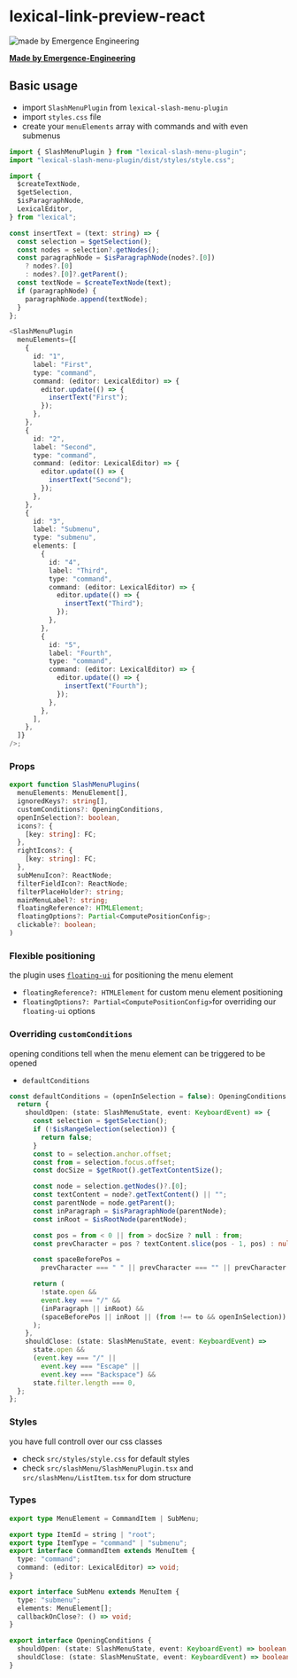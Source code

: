 # lexical-link-preview-react

![made by Emergence Engineering](https://emergence-engineering.com/ee-logo.svg)

[**Made by Emergence-Engineering**](https://emergence-engineering.com/)

## Basic usage

- import `SlashMenuPlugin` from `lexical-slash-menu-plugin`
- import `styles.css` file
- create your `menuElements` array with commands and with even submenus

```ts
import { SlashMenuPlugin } from "lexical-slash-menu-plugin";
import "lexical-slash-menu-plugin/dist/styles/style.css";

import {
  $createTextNode,
  $getSelection,
  $isParagraphNode,
  LexicalEditor,
} from "lexical";

const insertText = (text: string) => {
  const selection = $getSelection();
  const nodes = selection?.getNodes();
  const paragraphNode = $isParagraphNode(nodes?.[0])
    ? nodes?.[0]
    : nodes?.[0]?.getParent();
  const textNode = $createTextNode(text);
  if (paragraphNode) {
    paragraphNode.append(textNode);
  }
};

<SlashMenuPlugin
  menuElements={[
    {
      id: "1",
      label: "First",
      type: "command",
      command: (editor: LexicalEditor) => {
        editor.update(() => {
          insertText("First");
        });
      },
    },
    {
      id: "2",
      label: "Second",
      type: "command",
      command: (editor: LexicalEditor) => {
        editor.update(() => {
          insertText("Second");
        });
      },
    },
    {
      id: "3",
      label: "Submenu",
      type: "submenu",
      elements: [
        {
          id: "4",
          label: "Third",
          type: "command",
          command: (editor: LexicalEditor) => {
            editor.update(() => {
              insertText("Third");
            });
          },
        },
        {
          id: "5",
          label: "Fourth",
          type: "command",
          command: (editor: LexicalEditor) => {
            editor.update(() => {
              insertText("Fourth");
            });
          },
        },
      ],
    },
  ]}
/>;
```

### Props

```ts
export function SlashMenuPlugins(
  menuElements: MenuElement[],
  ignoredKeys?: string[],
  customConditions?: OpeningConditions,
  openInSelection?: boolean,
  icons?: {
    [key: string]: FC;
  },
  rightIcons?: {
    [key: string]: FC;
  },
  subMenuIcon?: ReactNode;
  filterFieldIcon?: ReactNode;
  filterPlaceHolder?: string;
  mainMenuLabel?: string;
  floatingReference?: HTMLElement;
  floatingOptions?: Partial<ComputePositionConfig>;
  clickable?: boolean;
)
```

### Flexible positioning

the plugin uses [`floating-ui`](https://floating-ui.com/) for positioning the menu element

- `floatingReference?: HTMLElement` for custom menu element positioning
- `floatingOptions?: Partial<ComputePositionConfig>`for overriding our `floating-ui` options

### Overriding `customConditions`

opening conditions tell when the menu element can be triggered to be opened

- `defaultConditions`

```ts
const defaultConditions = (openInSelection = false): OpeningConditions => {
  return {
    shouldOpen: (state: SlashMenuState, event: KeyboardEvent) => {
      const selection = $getSelection();
      if (!$isRangeSelection(selection)) {
        return false;
      }
      const to = selection.anchor.offset;
      const from = selection.focus.offset;
      const docSize = $getRoot().getTextContentSize();

      const node = selection.getNodes()?.[0];
      const textContent = node?.getTextContent() || "";
      const parentNode = node.getParent();
      const inParagraph = $isParagraphNode(parentNode);
      const inRoot = $isRootNode(parentNode);

      const pos = from < 0 || from > docSize ? null : from;
      const prevCharacter = pos ? textContent.slice(pos - 1, pos) : null;

      const spaceBeforePos =
        prevCharacter === " " || prevCharacter === "" || prevCharacter === " ";

      return (
        !state.open &&
        event.key === "/" &&
        (inParagraph || inRoot) &&
        (spaceBeforePos || inRoot || (from !== to && openInSelection))
      );
    },
    shouldClose: (state: SlashMenuState, event: KeyboardEvent) =>
      state.open &&
      (event.key === "/" ||
        event.key === "Escape" ||
        event.key === "Backspace") &&
      state.filter.length === 0,
  };
};
```

### Styles

you have full controll over our css classes

- check `src/styles/style.css` for default styles
- check `src/slashMenu/SlashMenuPlugin.tsx` and `src/slashMenu/ListItem.tsx` for dom structure

### Types

```ts
export type MenuElement = CommandItem | SubMenu;

export type ItemId = string | "root";
export type ItemType = "command" | "submenu";
export interface CommandItem extends MenuItem {
  type: "command";
  command: (editor: LexicalEditor) => void;
}

export interface SubMenu extends MenuItem {
  type: "submenu";
  elements: MenuElement[];
  callbackOnClose?: () => void;
}

export interface OpeningConditions {
  shouldOpen: (state: SlashMenuState, event: KeyboardEvent) => boolean;
  shouldClose: (state: SlashMenuState, event: KeyboardEvent) => boolean;
}
```
